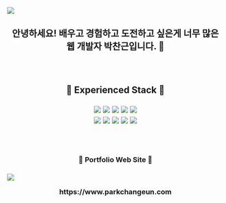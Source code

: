 <img src="https://imagedelivery.net/anvL-_ABM0Z5KQo2YmJX4g/93e0d0fc-9f69-4116-9e11-f65bf8532f00/public"/>
<h2 align="center">안녕하세요! 배우고 경험하고 도전하고 싶은게 너무 많은 웹 개발자 박찬근입니다. 👋<h2>
<br>
<p align="center">🔸 Experienced Stack 🔸</p>
<p align="center">
  <img src="https://img.shields.io/badge/REACT-333333?style=flat-square&logo=React&logoColor=#61DAFB"/>
  <img src="https://img.shields.io/badge/Next.js-333333?style=flat-square&logo=Next.js&logoColor=#000000"/>
  <img src="https://img.shields.io/badge/Three.js-333333?style=flat-square&logo=Three.js&logoColor=#000000"/>
  <img src="https://img.shields.io/badge/Typescript-333333?style=flat-square&logo=TypeScript&logoColor=#3178C6"/>
  <img src="https://img.shields.io/badge/PHP-333333?style=flat-square&logo=PHP&logoColor=#777BB4"/>
  <br>
  <img src="https://img.shields.io/badge/HTML5-333333?style=flat-square&logo=HTML5&logoColor=#E34F26"/>
  <img src="https://img.shields.io/badge/CSS3-333333?style=flat-square&logo=CSS3&logoColor=#1572B6"/>
  <img src="https://img.shields.io/badge/Javascript(ES6)-333333?style=flat-square&logo=JavaScript&logoColor=#F7DF1E"/>
  <img src="https://img.shields.io/badge/Node.js-333333?style=flat-square&logo=Node.js&logoColor=#339933"/>
  <img src="https://img.shields.io/badge/Redux-333333?style=flat-square&logo=Redux&logoColor=#764ABC"/>
</p>
<br>
<h3 align="center">🔹 Portfolio Web Site 🔹<h3>
<img src="https://imagedelivery.net/anvL-_ABM0Z5KQo2YmJX4g/bddb6d10-476b-4030-3707-8819345bb500/public"/>
<p align="center">https://www.parkchangeun.com</p> 


<!--
**ChanGeunPark/ChanGeunPark** is a ✨ _special_ ✨ repository because its `README.md` (this file) appears on your GitHub profile.

Here are some ideas to get you started:

- 🔭 I’m currently working on ...
- 🌱 I’m currently learning ...
- 👯 I’m looking to collaborate on ...
- 🤔 I’m looking for help with ...
- 💬 Ask me about ...
- 📫 How to reach me: ...
- 😄 Pronouns: ...
- ⚡ Fun fact: ...
-->

